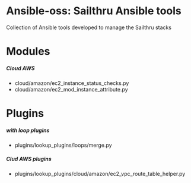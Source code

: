 # Ansible-oss: Sailthru Ansible tools
Collection of Ansible tools developed to manage the Sailthru stacks

# Modules
##### Cloud AWS
* cloud/amazon/ec2_instance_status_checks.py
* cloud/amazon/ec2_mod_instance_attribute.py

# Plugins
##### with loop plugins 
* plugins/lookup_plugins/loops/merge.py

##### Clud AWS plugins 
* plugins/lookup_plugins/cloud/amazon/ec2_vpc_route_table_helper.py
